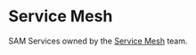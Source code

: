 # Service Mesh
SAM Services owned by the [Service Mesh](https://gus.lightning.force.com/one/one.app#/sObject/0F9B0000000Cgm7KAC/view) team.